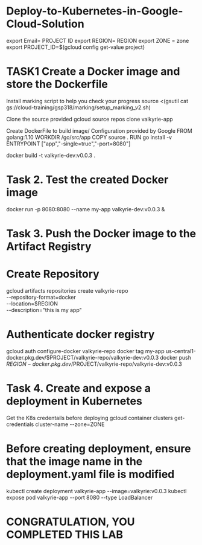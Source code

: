 # Deploy-to-Kubernetes-in-Google-Cloud-Solution

export Email= PROJECT ID
export REGION= REGION
export ZONE = zone
export PROJECT_ID=$(gcloud config get-value project)

# TASK1 Create a Docker image and store the Dockerfile
Install marking script to help you check your progress
source <(gsutil cat gs://cloud-training/gsp318/marking/setup_marking_v2.sh)

Clone the source provided
gcloud source repos clone valkyrie-app

Create DockerFile to build image/ Configuration provided by Google
FROM golang:1.10
WORKDIR /go/src/app
COPY source .
RUN go install -v
ENTRYPOINT ["app","-single=true","-port=8080"]

docker build -t valkyrie-dev:v0.0.3 .

# Task 2. Test the created Docker image
docker run -p 8080:8080 --name my-app valkyrie-dev:v0.0.3 &

# Task 3. Push the Docker image to the Artifact Registry

# Create Repository
gcloud artifacts repositories create valkyrie-repo \
    --repository-format=docker \
    --location=$REGION \
    --description="this is my app"
# Authenticate docker registry
gcloud auth configure-docker valkyrie-repo
docker tag my-app us-central1-docker.pkg.dev/$PROJECT/valkyrie-repo/valkyrie-dev:v0.0.3
docker push $REGION-docker.pkg.dev/$PROJECT/valkyrie-repo/valkyrie-dev:v0.0.3

# Task 4. Create and expose a deployment in Kubernetes
Get the K8s credentails before deploying
gcloud container clusters get-credentials cluster-name --zone=ZONE
# Before creating deployment, ensure that the image name in the deployment.yaml file is modified
kubectl create deployment valkyrie-app --image=valkyrie:v0.0.3
kubectl expose pod valkyrie-app --port 8080 --type LoadBalancer


# CONGRATULATION, YOU COMPLETED THIS LAB












